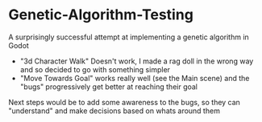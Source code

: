 # Genetic-Algorithm-Testing

A surprisingly successful attempt at implementing a genetic algorithm in Godot

- "3d Character Walk" Doesn't work, I made a rag doll in the wrong way and so decided to go with something simpler
- "Move Towards Goal" works really well (see the Main scene) and the "bugs" progressively get better at reaching their goal

Next steps would be to add some awareness to the bugs, so they can "understand" and make decisions based on whats around them
